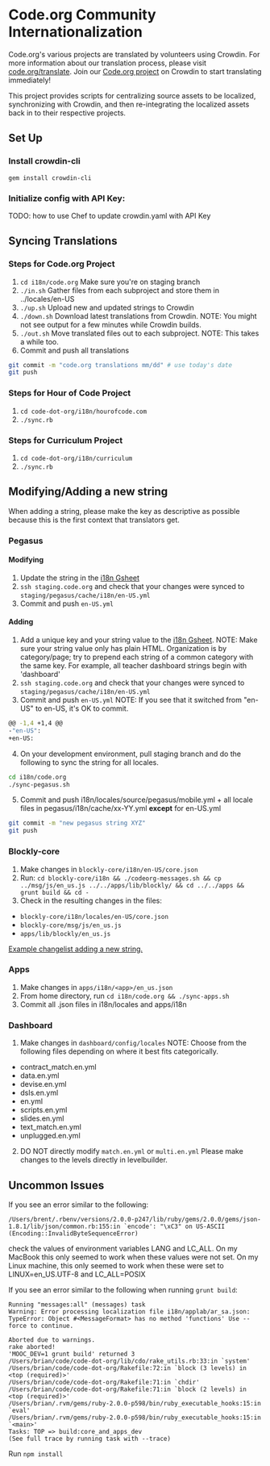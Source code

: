 # Code.org Community Internationalization

Code.org's various projects are translated by volunteers using Crowdin. For more information about our translation process, please visit [code.org/translate](http://code.org/translate). Join our [Code.org project](https://crowdin.com/project/codeorg/invite) on Crowdin to start translating immediately!

This project provides scripts for centralizing source assets to be localized, synchronizing with Crowdin, and then re-integrating the localized assets back in to their respective projects.

## Set Up

### Install crowdin-cli

`gem install crowdin-cli`

### Initialize config with API Key:

TODO: how to use Chef to update crowdin.yaml with API Key

## Syncing Translations

### Steps for Code.org Project

1. `cd i18n/code.org` Make sure you're on staging branch
2. `./in.sh` Gather files from each subproject and store them in ../locales/en-US
3. `./up.sh` Upload new and updated strings to Crowdin
4. `./down.sh` Download latest translations from Crowdin. NOTE: You might not see output for a few minutes while Crowdin builds.
5. `./out.sh` Move translated files out to each subproject. NOTE: This takes a while too.
6. Commit and push all translations
```bash
git commit -m "code.org translations mm/dd" # use today's date
git push
```

### Steps for Hour of Code Project
1. `cd code-dot-org/i18n/hourofcode.com`
2. `./sync.rb`

### Steps for Curriculum Project
1. `cd code-dot-org/i18n/curriculum`
2. `./sync.rb`

## Modifying/Adding a new string 
When adding a string, please make the key as descriptive as possible because this is the first context that translators get. 

### Pegasus

#### Modifying
1. Update the string in the [i18n Gsheet](https://docs.google.com/a/code.org/spreadsheet/ccc?key=0AuZfRa__4CAYdHhObnJqQkViMUx0cGpESHc3VWtDUXc&usp=sharing)
2. `ssh staging.code.org` and check that your changes were synced to `staging/pegasus/cache/i18n/en-US.yml`
3. Commit and push `en-US.yml`

#### Adding
1. Add a unique key and your string value to the [i18n Gsheet](https://docs.google.com/a/code.org/spreadsheet/ccc?key=0AuZfRa__4CAYdHhObnJqQkViMUx0cGpESHc3VWtDUXc&usp=sharing). NOTE: Make sure your string value only has plain HTML. Organization is by category/page; try to prepend each string of a common category with the same key. For example, all teacher dashboard strings begin with 'dashboard'
2. `ssh staging.code.org` and check that your changes were synced to `staging/pegasus/cache/i18n/en-US.yml`
3. Commit and push `en-US.yml` NOTE: If you see that it switched from "en-US" to en-US, it's OK to commit.
```bash
@@ -1,4 +1,4 @@
-"en-US":
+en-US:
```
4. On your development environment, pull staging branch and do the following to sync the string for all locales.
```bash
cd i18n/code.org
./sync-pegasus.sh
```
5. Commit and push i18n/locales/source/pegasus/mobile.yml + all locale files in pegasus/i18n/cache/xx-YY.yml **except** for en-US.yml
```bash
git commit -m "new pegasus string XYZ"
git push
```

### Blockly-core
1. Make changes in `blockly-core/i18n/en-US/core.json`                                                                
2. Run: `cd blockly-core/i18n && ./codeorg-messages.sh && cp ../msg/js/en_us.js ../../apps/lib/blockly/ && cd ../../apps && grunt build && cd -`
3. Check in the resulting changes in the files:
  * `blockly-core/i18n/locales/en-US/core.json`
  * `blockly-core/msg/js/en_us.js`
  * `apps/lib/blockly/en_us.js`

[Example changelist adding a new string.](https://github.com/code-dot-org/code-dot-org/commit/d7fa8719bef9ec2e46ab2f6c91f722288218d517)

### Apps
1. Make changes in `apps/i18n/<app>/en_us.json`
2. From home directory, run `cd i18n/code.org && ./sync-apps.sh`
3. Commit all .json files in i18n/locales and apps/i18n

### Dashboard
1. Make changes in `dashboard/config/locales` NOTE: Choose from the following files depending on where it best fits categorically.
* contract_match.en.yml
* data.en.yml
* devise.en.yml
* dsls.en.yml
* en.yml
* scripts.en.yml
* slides.en.yml
* text_match.en.yml
* unplugged.en.yml
2. DO NOT directly modify `match.en.yml` or `multi.en.yml` Please make changes to the levels directly in levelbuilder.

## Uncommon Issues

If you see an error similar to the following:
```
/Users/brent/.rbenv/versions/2.0.0-p247/lib/ruby/gems/2.0.0/gems/json-1.8.1/lib/json/common.rb:155:in `encode': "\xC3" on US-ASCII (Encoding::InvalidByteSequenceError)
```
check the values of environment variables LANG and LC_ALL.  On my MacBook this only seemed to work when these values were not set.  On my Linux machine, this only seemed to work when these were set to LINUX=en_US.UTF-8 and LC_ALL=POSIX

If you see an error similar to the following when running `grunt build`:
```
Running "messages:all" (messages) task
Warning: Error processing localization file i18n/applab/ar_sa.json: TypeError: Object #<MessageFormat> has no method 'functions' Use --force to continue.

Aborted due to warnings.
rake aborted!
'MOOC_DEV=1 grunt build' returned 3
/Users/brian/code/code-dot-org/lib/cdo/rake_utils.rb:33:in `system'
/Users/brian/code/code-dot-org/Rakefile:72:in `block (3 levels) in <top (required)>'
/Users/brian/code/code-dot-org/Rakefile:71:in `chdir'
/Users/brian/code/code-dot-org/Rakefile:71:in `block (2 levels) in <top (required)>'
/Users/brian/.rvm/gems/ruby-2.0.0-p598/bin/ruby_executable_hooks:15:in `eval'
/Users/brian/.rvm/gems/ruby-2.0.0-p598/bin/ruby_executable_hooks:15:in `<main>'
Tasks: TOP => build:core_and_apps_dev
(See full trace by running task with --trace)
```
Run `npm install`